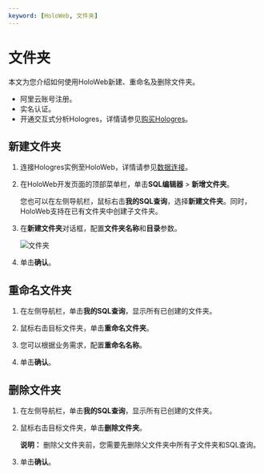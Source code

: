 ```yaml
---
keyword: [HoloWeb, 文件夹]
---
```


# 文件夹

本文为您介绍如何使用HoloWeb新建、重命名及删除文件夹。

-   阿里云账号注册。
-   实名认证。
-   开通交互式分析Hologres，详情请参见[购买Hologres](/intl.zh-CN/准备工作/购买Hologres.md)。

## 新建文件夹

1.  连接Hologres实例至HoloWeb，详情请参见[数据连接](/intl.zh-CN/连接开发工具/HoloWeb/连接管理/数据连接.md)。

2.  在HoloWeb开发页面的顶部菜单栏，单击**SQL编辑器** \> **新增文件夹**。

    您也可以在左侧导航栏，鼠标右击**我的SQL查询**，选择**新建文件夹**。同时，HoloWeb支持在已有文件夹中创建子文件夹。

3.  在**新建文件夹**对话框，配置**文件夹名称**和**目录**参数。

    ![文件夹](https://static-aliyun-doc.oss-accelerate.aliyuncs.com/assets/img/zh-CN/4142488951/p144060.png)

4.  单击**确认**。


## 重命名文件夹

1.  在左侧导航栏，单击**我的SQL查询**，显示所有已创建的文件夹。

2.  鼠标右击目标文件夹，单击**重命名文件夹**。

3.  您可以根据业务需求，配置**重命名名称**。

4.  单击**确认**。


## 删除文件夹

1.  在左侧导航栏，单击**我的SQL查询**，显示所有已创建的文件夹。

2.  鼠标右击目标文件夹，单击**删除文件夹**。

    **说明：** 删除父文件夹前，您需要先删除父文件夹中所有子文件夹和SQL查询。

3.  单击**确认**。


